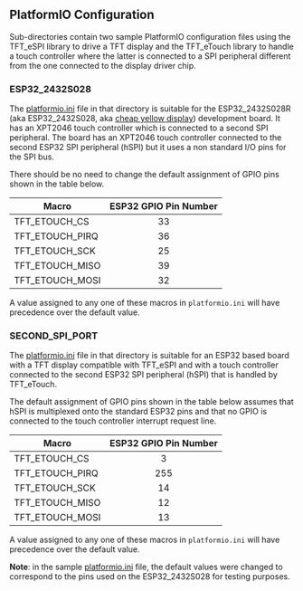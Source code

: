 ## PlatformIO Configuration


Sub-directories contain two sample PlatformIO configuration files using the TFT_eSPI library to drive a TFT display and the TFT_eTouch library to handle a touch controller where the latter is connected to a SPI peripheral different from the one connected to the display driver chip.

### ESP32_2432S028

The [platformio.ini](ESP32_2432S028/platformio.ini) file in that directory is suitable for the ESP32_2432S028R (aka ESP32_2432S028, aka [cheap yellow display](https://github.com/witnessmenow/ESP32-Cheap-Yellow-Display)) development board. It has an XPT2046 touch controller which is connected to a second SPI peripheral. The board has an XPT2046 touch controller connected to the second ESP32 SPI peripheral (hSPI) but it uses a non standard I/O pins for the SPI bus.

There should be no need to change the default assignment of GPIO pins shown in the table below.

| Macro | ESP32 GPIO Pin Number |
| --- | :---: |
| TFT_ETOUCH_CS | 33 |
| TFT_ETOUCH_PIRQ | 36  |
| TFT_ETOUCH_SCK | 25 |
| TFT_ETOUCH_MISO | 39 |
| TFT_ETOUCH_MOSI | 32 |

A value assigned to any one of these macros in `platformio.ini` will have precedence over the default value.


### SECOND_SPI_PORT

The [platformio.ini](SECOND_SPI_PORT/platformio.ini) file in that directory is suitable for an ESP32 based board with a TFT display compatible with TFT_eSPI and with a touch controller connected to the second ESP32 SPI peripheral (hSPI) that is handled by TFT_eTouch. 

The default assignment of GPIO pins shown in the table below assumes that hSPI is multiplexed onto the standard ESP32 pins and that no GPIO is connected to the touch controller interrupt request line.

| Macro | ESP32 GPIO Pin Number |
| --- | :---: |
| TFT_ETOUCH_CS | 3 |
| TFT_ETOUCH_PIRQ | 255 |
| TFT_ETOUCH_SCK | 14 |
| TFT_ETOUCH_MISO | 12 |
| TFT_ETOUCH_MOSI | 13 |

A value assigned to any one of these macros in `platformio.ini` will have precedence over the default value.

**Note**: in the sample [platformio.ini](SECOND_SPI_PORT/platformio.ini) file, the default values were changed to correspond to the pins used on the ESP32_2432S028 for testing purposes. 
